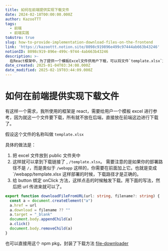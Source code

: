 ```yaml
---
title: 如何在前端提供实现下载文件
date: 2024-02-18T00:00:00.000Z
author: KazooTTT
tags:
  - 前端
  - 前端实践
toAstro: true
slug: how-to-provide-implementation-download-files-on-the-frontend
link: 'https://kazoottt.notion.site/8098c919896e499c97444ab663b43246'
notionID: 8098c919-896e-499c-9744-4ab663b43246
description: >-
  在React框架中，为了提供一个模板Excel文件供用户下载，可以将文件`template.xlsx`放置在项目的public文件夹中，从而获取下载链接如`/template.xlsx`。若部署路径非根目录，需相应调整链接。通过绑定按钮的onClick事件，调用自定义函数`downloadFileFromURL`实现文件下载，该函数通过创建一个a标签并模拟点击来触发下载。此外，也可使用npm包`file-downloader`简化下载过程。
date_created: 2025-01-04T03:34:08.000Z
date_modified: 2025-02-19T03:44:09.000Z
---
```


# 如何在前端提供实现下载文件

有这样一个需求，我所使用的框架是 react，需要给用户一个模板 excel 进行参考，因为就这一个文件要下载，所有就不放在后端，直接放在前端这边进行下载了。

假设这个文件的名称叫做 `template.xlsx`

具体的做法是：

1. 把 excel 文件放到 public 文件夹中
2. 这样就可以拿到下载链接了 , `/template.xlsx`。
   需要注意的是如果你的部署路径不是 `/`，而是类似于 `/webapp` 这样的，你需要在前面加上它。也就是变成`/webapp/template.xlsx
   这样部署的时候，下载路径才是正确的。
3. 给 button 绑定 onClick 方法，这样点击的时候触发下载。用下面的写法，然后把 url 传进来就可以了。

```ts
export function downloadFileFromURL(url: string, filename?: string) {
  const a = document.createElement("a")
  a.href = url
  a.download = filename ?? ""
  a.target = "_blank"
  document.body.appendChild(a)
  a.click()
  document.body.removeChild(a)
}
```

也可以直接用这个 npm pkg，封装了下载方法 [file-downloader](/notes/file-downloader)
